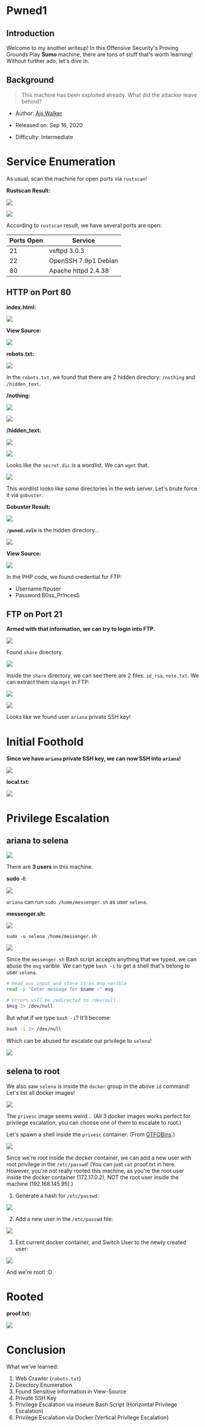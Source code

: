 # Pwned1

## Introduction

Welcome to my another writeup! In this Offensive Security's Proving Grounds Play **Sumo** machine, there are tons of stuff that's worth learning! Without further ado, let's dive in.

## Background

> This machine has been exploited already. What did the attacker leave behind? 

- Author: [Ajs Walker](https://www.vulnhub.com/entry/pwnlab-1,507/)

- Released on: Sep 16, 2020

- Difficulty: Intermediate

# Service Enumeration

As usual, scan the machine for open ports via `rustscan`!

**Rustscan Result:**

![](https://github.com/siunam321/CTF-Writeups/blob/main/Proving-Grounds-Play/Pwned1/images/a1.png)

![](https://github.com/siunam321/CTF-Writeups/blob/main/Proving-Grounds-Play/Pwned1/images/a2.png)

According to `rustscan` result, we have several ports are open:

Ports Open        | Service
------------------|------------------------
21                | vsftpd 3.0.3
22                | OpenSSH 7.9p1 Debian
80                | Apache httpd 2.4.38

## HTTP on Port 80

**index.html:**

![](https://github.com/siunam321/CTF-Writeups/blob/main/Proving-Grounds-Play/Pwned1/images/a3.png)

**View Source:**

![](https://github.com/siunam321/CTF-Writeups/blob/main/Proving-Grounds-Play/Pwned1/images/a4.png)

**robots.txt:**

![](https://github.com/siunam321/CTF-Writeups/blob/main/Proving-Grounds-Play/Pwned1/images/a5.png)

In the `robots.txt`, we found that there are 2 hidden directory: `/nothing` and `/hidden_text`.

**/nothing:**

![](https://github.com/siunam321/CTF-Writeups/blob/main/Proving-Grounds-Play/Pwned1/images/a6.png)

![](https://github.com/siunam321/CTF-Writeups/blob/main/Proving-Grounds-Play/Pwned1/images/a7.png)

**/hidden_text:**

![](https://github.com/siunam321/CTF-Writeups/blob/main/Proving-Grounds-Play/Pwned1/images/a8.png)

![](https://github.com/siunam321/CTF-Writeups/blob/main/Proving-Grounds-Play/Pwned1/images/a9.png)

Looks like the `secret.dic` is a wordlist. We can `wget` that.

![](https://github.com/siunam321/CTF-Writeups/blob/main/Proving-Grounds-Play/Pwned1/images/a10.png)

This wordlist looks like some directories in the web server. Let's brute force it via `gobuster`.

**Gobuster Result:**

![](https://github.com/siunam321/CTF-Writeups/blob/main/Proving-Grounds-Play/Pwned1/images/a11.png)

**`/pwned.vuln`** is the hidden directory...

![](https://github.com/siunam321/CTF-Writeups/blob/main/Proving-Grounds-Play/Pwned1/images/a12.png)

**View Source:**

![](https://github.com/siunam321/CTF-Writeups/blob/main/Proving-Grounds-Play/Pwned1/images/a13.png)

In the PHP code, we found credential for FTP:

- Username:ftpuser
- Password:B0ss_Pr!ncesS

## FTP on Port 21

**Armed with that information, we can try to login into FTP.**

![](https://github.com/siunam321/CTF-Writeups/blob/main/Proving-Grounds-Play/Pwned1/images/a14.png)

Found `share` directory.

![](https://github.com/siunam321/CTF-Writeups/blob/main/Proving-Grounds-Play/Pwned1/images/a15.png)

Inside the `share` directory, we can see there are 2 files: `id_rsa`, `note.txt`. We can extract them via `mget` in FTP:

![](https://github.com/siunam321/CTF-Writeups/blob/main/Proving-Grounds-Play/Pwned1/images/a16.png)

![](https://github.com/siunam321/CTF-Writeups/blob/main/Proving-Grounds-Play/Pwned1/images/a17.png)

Looks like we found user `ariana` private SSH key!

# Initial Foothold

**Since we have `ariana` private SSH key, we can now SSH into `ariana`!**

![](https://github.com/siunam321/CTF-Writeups/blob/main/Proving-Grounds-Play/Pwned1/images/a18.png)

**local.txt:**

![](https://github.com/siunam321/CTF-Writeups/blob/main/Proving-Grounds-Play/Pwned1/images/a19.png)

# Privilege Escalation

## ariana to selena

![](https://github.com/siunam321/CTF-Writeups/blob/main/Proving-Grounds-Play/Pwned1/images/a20.png)

There are **3 users** in this machine.

**sudo -l:**

![](https://github.com/siunam321/CTF-Writeups/blob/main/Proving-Grounds-Play/Pwned1/images/a21.png)

`ariana` can run `sudo /home/messenger.sh` as user `selena`.

**messenger.sh:**

![](https://github.com/siunam321/CTF-Writeups/blob/main/Proving-Grounds-Play/Pwned1/images/a22.png)

`sudo -u selena /home/messenger.sh`

![](https://github.com/siunam321/CTF-Writeups/blob/main/Proving-Grounds-Play/Pwned1/images/a23.png)

Since the `messenger.sh` Bash script accepts anything that we typed, we can abuse the `msg` varible. We can type `bash -i` to get a shell that's belong to user `selena`.

```bash
# Read our input and store it as msg varible
read -p "Enter message for $name :" msg

# Errors will be redirected to /dev/null.
$msg 2> /dev/null
```

But what if we type `bash -i`? It'll become:

```bash
bash -i 2> /dev/null
```

Which can be abused for escalate our privilege to `selena`!

![](https://github.com/siunam321/CTF-Writeups/blob/main/Proving-Grounds-Play/Pwned1/images/a24.png)

## selena to root

We also saw `selena` is inside the `docker` group in the above `id` command! Let's list all docker images!

![](https://github.com/siunam321/CTF-Writeups/blob/main/Proving-Grounds-Play/Pwned1/images/a25.png)

The `privesc` image seems weird... (All 3 docker images works perfect for privilege escalation, you can choose one of them to escalate to root.)

Let's spawn a shell inside the `privesc` container: (From [GTFOBins](https://gtfobins.github.io/gtfobins/docker/).)

![](https://github.com/siunam321/CTF-Writeups/blob/main/Proving-Grounds-Play/Pwned1/images/a26.png)

Since we're root inside the docker container, we can add a new user with root privilege in the `/etc/passwd`! (You can just `cat` proof.txt in here. However, you're not really rooted this machine, as you're the root user inside the docker container (172.17.0.2), NOT the root user inside the machine (192.168.145.95).)

1. Generate a hash for `/etc/passwd`:

![](https://github.com/siunam321/CTF-Writeups/blob/main/Proving-Grounds-Play/Pwned1/images/a27.png)

2. Add a new user in the `/etc/passwd` file:

![](https://github.com/siunam321/CTF-Writeups/blob/main/Proving-Grounds-Play/Pwned1/images/a28.png)

3. Exit current docker container, and Switch User to the newly created user:

![](https://github.com/siunam321/CTF-Writeups/blob/main/Proving-Grounds-Play/Pwned1/images/a29.png)

And we're root! :D

# Rooted

**proof.txt:**

![](https://github.com/siunam321/CTF-Writeups/blob/main/Proving-Grounds-Play/Pwned1/images/a30.png)

# Conclusion

What we've learned:

1. Web Crawler (`robots.txt`)
2. Directory Enumeration
3. Found Sensitive Information in View-Source
4. Private SSH Key
5. Privilege Escalation via Inseure Bash Script (Horizontal Privilege Escalation)
6. Privilege Escalation via Docker (Vertical Privilege Escalation)